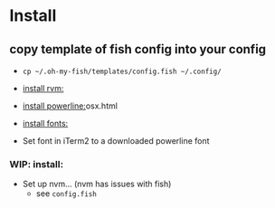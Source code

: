 # Install

## copy template of fish config into your config
* `cp ~/.oh-my-fish/templates/config.fish ~/.config/`

* [install rvm:](https://rvm.io/rvm/install)

* [install powerline:](https://powerline.readthedocs.org/en/master/installation/)osx.html

* [install fonts:](https://github.com/powerline/fonts)

* Set font in iTerm2 to a downloaded powerline font

### WIP: install:
* Set up nvm... (nvm has issues with fish)
  * see `config.fish`
